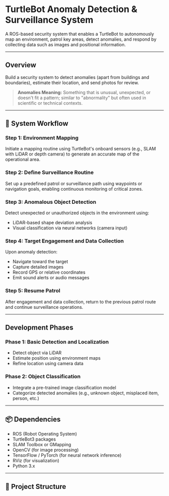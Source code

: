 # TurtleBot Anomaly Detection & Surveillance System

A ROS-based security system that enables a TurtleBot to autonomously map an environment, patrol key areas, detect anomalies, and respond by collecting data such as images and positional information.

---

## Overview

Build a security system to detect anomalies (apart from buildings and boundaries), estimate their location, and send photos for review.

> **Anomalies Meaning:** Something that is unusual, unexpected, or doesn't fit a pattern; similar to "abnormality" but often used in scientific or technical contexts.

---

## 🔄 System Workflow

### Step 1: Environment Mapping

Initiate a mapping routine using TurtleBot's onboard sensors (e.g., SLAM with LiDAR or depth camera) to generate an accurate map of the operational area.

### Step 2: Define Surveillance Routine

Set up a predefined patrol or surveillance path using waypoints or navigation goals, enabling continuous monitoring of critical zones.

### Step 3: Anomalous Object Detection

Detect unexpected or unauthorized objects in the environment using:

- LiDAR-based shape deviation analysis
- Visual classification via neural networks (camera input)

### Step 4: Target Engagement and Data Collection

Upon anomaly detection:
- Navigate toward the target
- Capture detailed images
- Record GPS or relative coordinates
- Emit sound alerts or audio messages

### Step 5: Resume Patrol

After engagement and data collection, return to the previous patrol route and continue surveillance operations.

---

## Development Phases

### Phase 1: Basic Detection and Localization

- Detect object via LiDAR
- Estimate position using environment maps
- Refine location using camera data

### Phase 2: Object Classification

- Integrate a pre-trained image classification model
- Categorize detected anomalies (e.g., unknown object, misplaced item, person, etc.)

---

## 📦 Dependencies

- ROS (Robot Operating System)
- TurtleBot3 packages
- SLAM Toolbox or GMapping
- OpenCV (for image processing)
- TensorFlow / PyTorch (for neural network inference)
- RViz (for visualization)
- Python 3.x

---

## 📂 Project Structure

